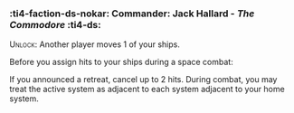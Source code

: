 ### :ti4-faction-ds-nokar: **Commander**: Jack Hallard - _The Commodore_ :ti4-ds:
<span style="font-variant:small-caps;">Unlock</span>: Another player moves 1 of your ships.

Before you assign hits to your ships during a space combat:

If you announced a retreat, cancel up to 2 hits. During combat, you may treat the active system as adjacent to each system adjacent to your home system.
